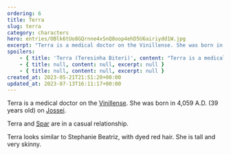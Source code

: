 ```yaml
---
ordering: 6
title: Terra
slug: terra
category: characters
hero: entries/OBlk6tUo8GQrnne4xSnQ8oop4ehD5U6airiydd1W.jpg
excerpt: "Terra is a medical doctor on the Vinillense. She was born in 4,059 A.D. (39 years old) on Jossei.\nTe..."
spoilers:
    - { title: 'Terra (Teresinha Biteri)', content: "Terra is a medical doctor on the [Vinillense](/category/spaceships/vinillense). She was born in 4,059 A.D. (39 years old) on [Jossei](/category/planets-cities/jossei).\r\n\r\nTerra utilizes a wide array of [minced oaths](https://en.wikipedia.org/wiki/Minced_oath) when she curses. She and [Spar](/category/characters/spar) have a casual relationship.\r\n\r\nShe is the one who kept [Mary](/category/characters/mary) alive after the shooting on [Eborra](/category/planets-cities/eborra). When [Davi](/category/characters/davi) had a panic attack on [Lairia](/category/planets-cities/lairia), Terra helped calm him down and get back to the ship. She's also the one who analyzed blood samples from [Birthwort](/category/characters/birthwort) and [Kudzu](/category/characters/kudzu), confirming they were humans under [Gaian](/category/organizations/visitors) control.\r\n\r\nTerra looks similar to Stephanie Beatriz, with dyed red hair. She is tall and very skinny.\r\n\r\n**Pronunciation:**\r\n- tare eh seen’ eh\r\n- bee tare’ ee", excerpt: "Terra is a medical doctor on the Vinillense. She was born in 4,059 A.D. (39 years old) on Jossei.\nTe..." }
    - { title: null, content: null, excerpt: null }
    - { title: null, content: null, excerpt: null }
created_at: 2023-05-21T21:51:20+00:00
updated_at: 2023-07-13T16:11:17+00:00
---
```

Terra is a medical doctor on the [Vinillense](/category/spaceships/vinillense). She was born in 4,059 A.D. (39 years old) on [Jossei](/category/planets-cities/jossei).

Terra and [Spar](/category/characters/spar) are in a casual relationship.

Terra looks similar to Stephanie Beatriz, with dyed red hair. She is tall and very skinny.